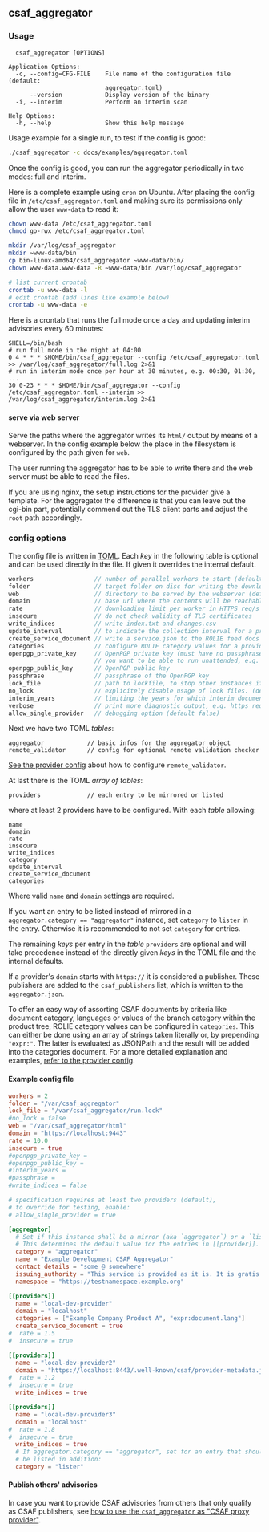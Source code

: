 ## csaf_aggregator

### Usage

```
  csaf_aggregator [OPTIONS]

Application Options:
  -c, --config=CFG-FILE    File name of the configuration file (default:
                           aggregator.toml)
      --version            Display version of the binary
  -i, --interim            Perform an interim scan

Help Options:
  -h, --help               Show this help message
```

Usage example for a single run, to test if the config is good:
```bash
./csaf_aggregator -c docs/examples/aggregator.toml
```

Once the config is good, you can run the aggregator periodically
in two modes: full and interim.

Here is a complete example using `cron` on Ubuntu. After placing
the config file in `/etc/csaf_aggregator.toml` and making sure
its permissions only allow the user `www-data` to read it:

```bash
chown www-data /etc/csaf_aggregator.toml
chmod go-rwx /etc/csaf_aggregator.toml

mkdir /var/log/csaf_aggregator
mkdir ~www-data/bin
cp bin-linux-amd64/csaf_aggregator ~www-data/bin/
chown www-data.www-data -R ~www-data/bin /var/log/csaf_aggregator

# list current crontab
crontab -u www-data -l
# edit crontab (add lines like example below)
crontab -u www-data -e
```

Here is a crontab that runs the full mode once a day and updating
interim advisories every 60 minutes:

```crontab
SHELL=/bin/bash
# run full mode in the night at 04:00
0 4 * * * $HOME/bin/csaf_aggregator --config /etc/csaf_aggregator.toml >> /var/log/csaf_aggregator/full.log 2>&1
# run in interim mode once per hour at 30 minutes, e.g. 00:30, 01:30, ...
30 0-23 * * * $HOME/bin/csaf_aggregator --config /etc/csaf_aggregator.toml --interim >> /var/log/csaf_aggregator/interim.log 2>&1
```


#### serve via web server

Serve the paths where the aggregator writes its `html/` output
by means of a webserver.
In the config example below the place in the filesystem
is configured by the path given for `web`.

The user running the aggregator has to be able to write there
and the web server must be able to read the files.

If you are using nginx, the setup instructions for the provider give
a template. For the aggregator the difference is that you can leave out
the cgi-bin part, potentially commend out the TLS client parts and
adjust the `root` path accordingly.


### config options

The config file is written in [TOML](https://toml.io/en/v1.0.0).
Each _key_ in the following table is optional and
can be used directly in the file. If given it overrides the internal default.

```go
workers                 // number of parallel workers to start (default 10)
folder                  // target folder on disc for writing the downloaded documents (default "/var/www")
web                     // directory to be served by the webserver (default "/var/www/html")
domain                  // base url where the contents will be reachable from outside (default "https://example.com")
rate                    // downloading limit per worker in HTTPS req/s (default: no limiting)
insecure                // do not check validity of TLS certificates
write_indices           // write index.txt and changes.csv
update_interval         // to indicate the collection interval for a provider (default ""on best effort")
create_service_document // write a service.json to the ROLIE feed docs for a provider (default false)
categories              // configure ROLIE category values for a provider
openpgp_private_key     // OpenPGP private key (must have no passphrase set, if
                        // you want to be able to run unattended, e.g. via cron.)
openpgp_public_key      // OpenPGP public key
passphrase              // passphrase of the OpenPGP key
lock_file               // path to lockfile, to stop other instances if one is not done (default:/var/csaf_aggregator/run.lock)
no_lock                 // explicitely disable usage of lock files. (default: false)
interim_years           // limiting the years for which interim documents are searched (default 0)
verbose                 // print more diagnostic output, e.g. https requests (default false)
allow_single_provider   // debugging option (default false)
```

Next we have two TOML _tables_:

```
aggregator            // basic infos for the aggregator object
remote_validator      // config for optional remote validation checker
```
[See the provider config](csaf_provider.md#provider-options) about
how to configure `remote_validator`.

At last there is the TOML _array of tables_:
```
providers             // each entry to be mirrored or listed
```

where at least 2 providers have to be configured.
With each _table_ allowing:

```
name
domain
rate
insecure
write_indices
category
update_interval
create_service_document
categories
```

Where valid `name` and `domain` settings are required.

If you want an entry to be listed instead of mirrored
in a `aggregator.category == "aggregator"` instance,
set `category` to `lister` in the entry.
Otherwise it is recommended to not set `category` for entries.

The remaining _keys_ per entry in the _table_ `providers`
are optional and will take precedence instead
of the directly given _keys_ in the TOML file and the internal defaults.

If a provider's `domain` starts with `https://` it is considered a publisher.
These publishers are added to the `csaf_publishers` list, which is written
to the `aggregator.json`.

To offer an easy way of assorting CSAF documents by criteria like
document category, languages or values of the branch category within
the product tree, ROLIE category values can be configured in `categories`.
This can either
be done using an array of strings taken literally or, by prepending `"expr:"`. 
The latter is evaluated as JSONPath and the result will be added into the 
categories document. For a more detailed explanation and examples,
[refer to the provider config](csaf_provider.md#provider-options).


#### Example config file
<!-- MARKDOWN-AUTO-DOCS:START (CODE:src=../docs/examples/aggregator.toml) -->
<!-- The below code snippet is automatically added from ../docs/examples/aggregator.toml -->
```toml
workers = 2
folder = "/var/csaf_aggregator"
lock_file = "/var/csaf_aggregator/run.lock"
#no_lock = false
web = "/var/csaf_aggregator/html"
domain = "https://localhost:9443"
rate = 10.0
insecure = true
#openpgp_private_key =
#openpgp_public_key =
#interim_years =
#passphrase =
#write_indices = false

# specification requires at least two providers (default),
# to override for testing, enable:
# allow_single_provider = true

[aggregator]
  # Set if this instance shall be a mirror (aka `aggregator`) or a `lister`.
  # This determines the default value for the entries in [[provider]].
  category = "aggregator"
  name = "Example Development CSAF Aggregator"
  contact_details = "some @ somewhere"
  issuing_authority = "This service is provided as it is. It is gratis for everybody."
  namespace = "https://testnamespace.example.org"

[[providers]]
  name = "local-dev-provider"
  domain = "localhost"
  categories = ["Example Company Product A", "expr:document.lang"]
  create_service_document = true
#  rate = 1.5
#  insecure = true

[[providers]]
  name = "local-dev-provider2"
  domain = "https://localhost:8443/.well-known/csaf/provider-metadata.json"
#  rate = 1.2
#  insecure = true
  write_indices = true

[[providers]]
  name = "local-dev-provider3"
  domain = "localhost"
#  rate = 1.8
#  insecure = true
  write_indices = true
  # If aggregator.category == "aggregator", set for an entry that should
  # be listed in addition:
  category = "lister"
```
<!-- MARKDOWN-AUTO-DOCS:END -->


#### Publish others' advisories

In case you want to provide CSAF advisories from others
that only qualify as CSAF publishers, see
[how to use the `csaf_aggregator` as "CSAF proxy provider"](proxy-provider-for-aggregator.md).
